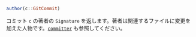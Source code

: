 ```julia
author(c::GitCommit)
```

コミット `c` の著者の `Signature` を返します。著者は関連するファイルに変更を加えた人物です。[`committer`](@ref) も参照してください。
